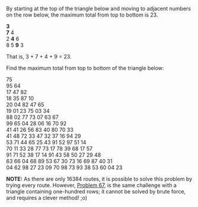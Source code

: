 By starting at the top of the triangle below and moving to adjacent
numbers on the row below, the maximum total from top to bottom is 23.

<span class="red">**3**</span>  
<span class="red">**7**</span> 4  
2 <span class="red">**4**</span> 6  
8 5 <span class="red">**9**</span> 3

That is, 3 + 7 + 4 + 9 = 23.

Find the maximum total from top to bottom of the triangle below:

75  
95 64  
17 47 82  
18 35 87 10  
20 04 82 47 65  
19 01 23 75 03 34  
88 02 77 73 07 63 67  
99 65 04 28 06 16 70 92  
41 41 26 56 83 40 80 70 33  
41 48 72 33 47 32 37 16 94 29  
53 71 44 65 25 43 91 52 97 51 14  
70 11 33 28 77 73 17 78 39 68 17 57  
91 71 52 38 17 14 91 43 58 50 27 29 48  
63 66 04 68 89 53 67 30 73 16 69 87 40 31  
04 62 98 27 23 09 70 98 73 93 38 53 60 04 23

**NOTE:** As there are only 16384 routes, it is possible to solve this
problem by trying every route. However, [Problem 67](problem=67), is the
same challenge with a triangle containing one-hundred rows; it cannot be
solved by brute force, and requires a clever method! ;o)
